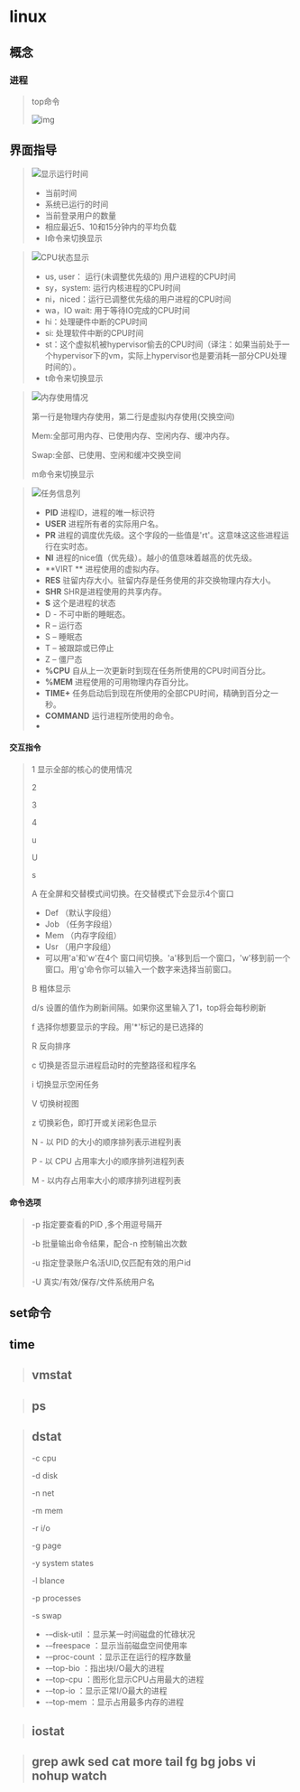 # linux

##  概念

### 进程

>top命令
>
>![img](https://img.linux.net.cn/data/attachment/album/201311/23/202423a2xaiu4o42g28uu2.png)

## 界面指导

>![显示运行时间](https://img.linux.net.cn/data/attachment/album/201312/08/1059317q7vsg9cbyqqb7po.png)
>
>- 当前时间
>- 系统已运行的时间
>- 当前登录用户的数量
>- 相应最近5、10和15分钟内的平均负载
>- l命令来切换显示

>![CPU状态显示](https://img.linux.net.cn/data/attachment/album/201312/08/105932tdjqyrrwzlpyisni.png)
>
>- us, user： 运行(未调整优先级的) 用户进程的CPU时间
>- sy，system: 运行内核进程的CPU时间
>- ni，niced：运行已调整优先级的用户进程的CPU时间
>- wa，IO wait: 用于等待IO完成的CPU时间
>- hi：处理硬件中断的CPU时间
>- si: 处理软件中断的CPU时间
>- st：这个虚拟机被hypervisor偷去的CPU时间（译注：如果当前处于一个hypervisor下的vm，实际上hypervisor也是要消耗一部分CPU处理时间的）。
>- t命令来切换显示

>![内存使用情况](https://img.linux.net.cn/data/attachment/album/201312/08/105933i53bi3a3ioocff3c.png)
>
>第一行是物理内存使用，第二行是虚拟内存使用(交换空间)
>
>Mem:全部可用内存、已使用内存、空闲内存、缓冲内存。
>
>Swap:全部、已使用、空闲和缓冲交换空间
>
>m命令来切换显示

>![任务信息列](https://img.linux.net.cn/data/attachment/album/201312/08/105935j73jls2nzljjz267.png)
>
>* **PID**  进程ID，进程的唯一标识符
>* **USER**  进程所有者的实际用户名。
>* **PR**  进程的调度优先级。这个字段的一些值是'rt'。这意味这这些进程运行在实时态。
>* **NI**  进程的nice值（优先级）。越小的值意味着越高的优先级。
>* **VIRT ** 进程使用的虚拟内存。
>* **RES**  驻留内存大小。驻留内存是任务使用的非交换物理内存大小。
>* **SHR**  SHR是进程使用的共享内存。
>* **S**  这个是进程的状态
>  * D - 不可中断的睡眠态。
>  * R – 运行态
>  * S – 睡眠态
>  * T – 被跟踪或已停止
>  * Z – 僵尸态
>* **%CPU**  自从上一次更新时到现在任务所使用的CPU时间百分比。
>* **%MEM**  进程使用的可用物理内存百分比。
>* **TIME+**  任务启动后到现在所使用的全部CPU时间，精确到百分之一秒。
>* **COMMAND**  运行进程所使用的命令。
>* 
>
>



#### 交互指令

>1 显示全部的核心的使用情况
>
>2 
>
>3 
>
>4
>
>u
>
>U
>
>s
>
>A  在全屏和交替模式间切换。在交替模式下会显示4个窗口
>
>	 * Def （默认字段组）
>	 * Job （任务字段组）
>	 * Mem （内存字段组）
>	 * Usr （用户字段组）
>	 * 可以用'a'和'w'在4个 窗口间切换。'a'移到后一个窗口，'w'移到前一个窗口。用'g'命令你可以输入一个数字来选择当前窗口。
>
>B  粗体显示
>
>d/s  设置的值作为刷新间隔。如果你这里输入了1，top将会每秒刷新
>
>f  选择你想要显示的字段。用'*'标记的是已选择的
>
>R  反向排序
>
>c  切换是否显示进程启动时的完整路径和程序名
>
>i  切换显示空闲任务
>
>V  切换树视图
>
>z  切换彩色，即打开或关闭彩色显示
>
>N -  以 PID 的大小的顺序排列表示进程列表
>
>P - 以 CPU 占用率大小的顺序排列进程列表
>
>M - 以内存占用率大小的顺序排列进程列表
>
>

#### 命令选项

>-p  指定要查看的PID ,多个用逗号隔开
>
>-b  批量输出命令结果，配合-n 控制输出次数
>
>-u 指定登录账户名活UID,仅匹配有效的用户id
>
>-U 真实/有效/保存/文件系统用户名







##  set命令

> 

##  time

>

>## vmstat
>
>
>
>



>## ps



>
>
>## dstat
>
>-c   cpu
>
>-d   disk
>
>-n  net
>
>-m  mem
>
>-r  i/o
>
>-g  page
>
>-y  system states
>
>-l  blance
>
>-p  processes
>
>-s  swap
>
>- -–disk-util ：显示某一时间磁盘的忙碌状况
>- -–freespace ：显示当前磁盘空间使用率
>- -–proc-count ：显示正在运行的程序数量
>- -–top-bio ：指出块I/O最大的进程
>- -–top-cpu ：图形化显示CPU占用最大的进程
>- -–top-io ：显示正常I/O最大的进程
>- -–top-mem ：显示占用最多内存的进程

>
>
>## iostat



> 

>
>
>## grep awk sed cat more tail fg bg jobs vi  nohup  watch  